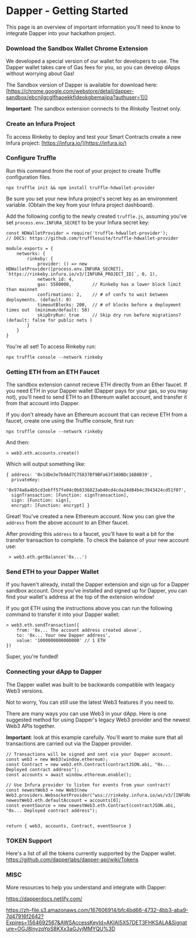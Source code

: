 # Dapper - Getting Started

This page is an overview of important information you'll need to know to integrate Dapper into your hackathon project.

### Download the Sandbox Wallet Chrome Extension

We developed a special version of our wallet for developers to use.
The Dapper wallet takes care of Gas fees for you, so you can develop dApps without worrying about Gas!

The Sandbox version of Dapper is available for download here:
[https://chrome.google.com/webstore/detail/dapper-sandbox/ebcnjlgcglfhaoekkfideokgbemajipa?authuser=1]()

**Important**: The sandbox extension connects to the _*Rinkeby*_ Testnet only.

### Create an Infura Project

To access Rinkeby to deploy and test your Smart Contracts create a new Infura project: [https://infura.io/](https://infura.io/)

### Configure Truffle

Run this command from the root of your project to create Truffle configuration files.

```
npx truffle init && npm install truffle-hdwallet-provider
```

Be sure you set your new Infura project's secret key as an environment variable.
(Obtain the key from your Infura project dashboard).

Add the following config to the newly created `truffle.js`, assuming you've set `process.env.INFURA_SECRET` to be your Infura secret key:

```
const HDWalletProvider = require('truffle-hdwallet-provider');
// DOCS: https://github.com/trufflesuite/truffle-hdwallet-provider

module.exports = {
    networks: {
        rinkeby: {
            provider: () => new HDWalletProvider([process.env.INFURA_SECRET], `https://rinkeby.infura.io/v3/[INFURA_PROJECT_ID]`, 0, 1),
            network_id: 4,
            gas: 5500000,        // Rinkeby has a lower block limit than mainnet
            confirmations: 2,    // # of confs to wait between deployments. (default: 0)
            timeoutBlocks: 200,  // # of blocks before a deployment times out  (minimum/default: 50)
            skipDryRun: true     // Skip dry run before migrations? (default: false for public nets )
        }
    }
}

```

You're all set! To access Rinkeby run:

```
npx truffle console --network rinkeby
```

### Getting ETH from an ETH Faucet

The sandbox extension cannot recieve ETH directly from an Ether faucet. If you need ETH in your Dapper wallet (Dapper pays for your gas, so you may not), you'll need to send ETH to an Ethereum wallet account, and transfer it from that account into Dapper.

If you don't already have an Ethereum account that can recieve ETH from a faucet, create one using the Truffle console, first run:

```
npx truffle console --network rinkeby
```

And then:

```
> web3.eth.accounts.create()
```

Which will output something like:

```
{ address: '0x1dDe3e7b9Ad7C75837Bf9BFa63f3A9BDc16B8B39',
  privateKey:
   '0x974a8a4b5cd3ebff57fe04c0b8336823ab40cd4cda24d84b4c3943424cd51f07',
  signTransaction: [Function: signTransaction],
  sign: [Function: sign],
  encrypt: [Function: encrypt] }
```

Great! You've created a new Ethereum account. Now you can give the `address` from the above account to an Ether faucet.

After providing this `address` to a faucet, you'll have to wait a bit for the transfer transaction to complete. To check the balance of your new account use:

```
 > web3.eth.getBalance('0x...')
```

### Send ETH to your Dapper Wallet

If you haven't already, install the Dapper extension and sign up for a Dapper sandbox account.
Once you've installed and signed up for Dapper, you can find your wallet's address at the top of the extension window!

If you got ETH using the instructions above you can run the following command to transfer it into your Dapper wallet:

```
> web3.eth.sendTransaction({
    from: '0x... The account address created above',
    to: '0x... Your new Dapper address',
    value: '1000000000000000' // 1 ETH
})
```

Super, you're funded!

### Connecting your dApp to Dapper

The Dapper wallet was built to be backwards compatible with leagacy Web3 versions.

Not to worry, You can still use the latest Web3 features if you need to.

There are many ways you can use Web3 in your dApp. Here is one suggested method for using Dapper's legacy Web3 provider and the newest Web3 APIs together.

**Important**: look at this example carefully. You'll want to make sure that all transactions are carried out via the Dapper provider.

```
// Transactions will be signed and sent via your Dapper account.
const web3 = new Web3(window.ethereum);
const Contract = new web3.eth.Contract(contractJSON.abi, "0x... Deployed contract address");
const accounts = await window.ethereum.enable();

// Use Infura provider to listen for events from your contract!
const newestWeb3 = new Web3(new Web3.providers.WebsocketProvider("wss://rinkeby.infura.io/ws/v3/[INFURA_PROJECT_ID]"));
newestWeb3.eth.defaultAccount = accounts[0];
const eventSource = new newestWeb3.eth.Contract(contractJSON.abi, "0x... Deployed contract address");


return { web3, accounts, Contract, eventSource }
```

### TOKEN Support

Here's a list of all the tokens currently supported by the Dapper wallet.<br/>
https://github.com/dapperlabs/dapper-api/wiki/Tokens


### MISC

More resources to help you understand and integrate with Dapper:

https://dapperdocs.netlify.com/

https://zh-file.s3.amazonaws.com/167606914/bfc4bd66-4732-4bb3-aba9-7d47916f2642?Expires=1564692567&AWSAccessKeyId=AKIAI5X57DET3FHKSALA&Signature=OGJ8InyzpYpS8KXx3aGJyjMMYQU%3D

